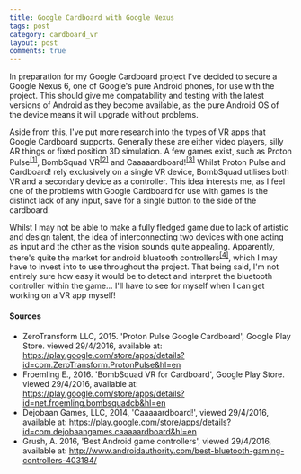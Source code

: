 ```yaml
---
title: Google Cardboard with Google Nexus
tags: post
category: cardboard_vr
layout: post
comments: true
---
```


In preparation for my Google Cardboard project I've decided to secure a Google Nexus 6, one of Google's pure Android phones, for use with the project. This should give me compatability and testing with the latest versions of Android as they become available, as the pure Android OS of the device means it will upgrade without problems.

Aside from this, I've put more research into the types of VR apps that Google Cardboard supports. Generally these are either video players, silly AR things or fixed position 3D simulation. A few games exist, such as Proton Pulse<sup><a href="#s1">[1]</a></sup>, BombSquad VR<sup><a href="#s2">[2]</a></sup> and Caaaaardboard!<sup><a href="#s3">[3]</a></sup> Whilst Proton Pulse and Cardboard! rely exclusively on a single VR device, BombSquad utilises both VR and a secondary device as a controller. This idea interests me, as I feel one of the problems with Google Cardboard for use with games is the distinct lack of any input, save for a single button to the side of the cardboard.

Whilst I may not be able to make a fully fledged game due to lack of artistic and design talent, the idea of interconnecting two devices with one acting as input and the other as the vision sounds quite appealing. Apparently, there's quite the market for android bluetooth controllers<sup><a href="#s4">[4]</a></sup>, which I may have to invest into to use throughout the project. That being said, I'm not entirely sure how easy it would be to detect and interpret the bluetooth controller within the game... I'll have to see for myself when I can get working on a VR app myself!

<h4>Sources</h4>
<ul class="sources">
  <li id="s1">ZeroTransform LLC, 2015. 'Proton Pulse Google Cardboard', Google Play Store. viewed 29/4/2016, available at: <a href="https://play.google.com/store/apps/details?id=com.ZeroTransform.ProtonPulse&hl=en">https://play.google.com/store/apps/details?id=com.ZeroTransform.ProtonPulse&hl=en</a></li>
  <li id="s2">Froemling E., 2016. 'BombSquad VR for Cardboard', Google Play Store. viewed 29/4/2016, available at: <a href="https://play.google.com/store/apps/details?id=net.froemling.bombsquadcb&hl=en">https://play.google.com/store/apps/details?id=net.froemling.bombsquadcb&hl=en</a></li>
  <li id="s3">Dejobaan Games, LLC, 2014, 'Caaaaardboard!', viewed 29/4/2016, available at: <a href="https://play.google.com/store/apps/details?id=com.dejobaangames.caaaaardboard&hl=en">https://play.google.com/store/apps/details?id=com.dejobaangames.caaaaardboard&hl=en</a></li>
  <li id="s4">Grush, A. 2016, 'Best Android game controllers', viewed 29/4/2016, available at: <a href="http://www.androidauthority.com/best-bluetooth-gaming-controllers-403184/">http://www.androidauthority.com/best-bluetooth-gaming-controllers-403184/</a></li>
</ul>